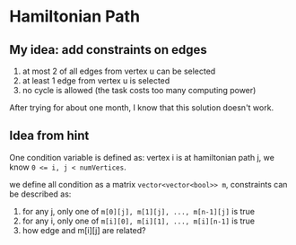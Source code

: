 # Hamiltonian Path

## My idea: add constraints on edges

1. at most 2 of all edges from vertex u can be selected
2. at least 1 edge from vertex u is selected
3. no cycle is allowed (the task costs too many computing power)

After trying for about one month, I know that this solution doesn't work.

## Idea from hint

One condition variable is defined as: vertex i is at hamiltonian path j, we know `0 <= i, j < numVertices`.

we define all condition as a matrix `vector<vector<bool>> m`, constraints can be described as:

1. for any j, only one of `m[0][j], m[1][j], ..., m[n-1][j]` is true
2. for any i, only one of `m[i][0], m[i][1], ..., m[i][n-1]` is true
3. how edge and m[i][j] are related?